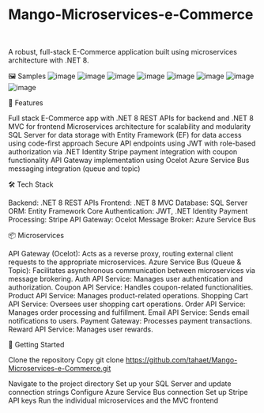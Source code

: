# Mango-Microservices-e-Commerce
<br/>

A robust, full-stack E-Commerce application built using microservices architecture with .NET 8.

🖼️ Samples
![image](https://github.com/user-attachments/assets/6cdb2a67-6be3-40bc-9b91-40c55a30da11)
![image](https://github.com/user-attachments/assets/e53fac4b-07a2-44b4-9968-43152c6b61c4)
![image](https://github.com/user-attachments/assets/c44d9893-867b-4f5b-b3b4-637ff587fc11)
![image](https://github.com/user-attachments/assets/ce538890-2b25-4c90-81b0-49c939d291ee)
![image](https://github.com/user-attachments/assets/8590a332-a0b4-4100-aca3-11508146657d)
![image](https://github.com/user-attachments/assets/8a58af6d-3147-4de4-9766-b76ee72abc6c)
![image](https://github.com/user-attachments/assets/38290327-79c7-424e-bb99-2973a4779e59)
![image](https://github.com/user-attachments/assets/ff97123a-f22f-4d43-954b-24892d27495f)






🚀 Features

Full stack E-Commerce app with .NET 8 REST APIs for backend and .NET 8 MVC for frontend
Microservices architecture for scalability and modularity
SQL Server for data storage with Entity Framework (EF) for data access using code-first approach
Secure API endpoints using JWT with role-based authorization via .NET Identity
Stripe payment integration with coupon functionality
API Gateway implementation using Ocelot
Azure Service Bus messaging integration (queue and topic)

🛠️ Tech Stack

Backend: .NET 8 REST APIs
Frontend: .NET 8 MVC
Database: SQL Server
ORM: Entity Framework Core
Authentication: JWT, .NET Identity
Payment Processing: Stripe
API Gateway: Ocelot
Message Broker: Azure Service Bus

📦 Microservices

API Gateway (Ocelot): Acts as a reverse proxy, routing external client requests to the appropriate microservices.
Azure Service Bus (Queue & Topic): Facilitates asynchronous communication between microservices via message brokering.
Auth API Service: Manages user authentication and authorization.
Coupon API Service: Handles coupon-related functionalities.
Product API Service: Manages product-related operations.
Shopping Cart API Service: Oversees user shopping cart operations.
Order API Service: Manages order processing and fulfillment.
Email API Service: Sends email notifications to users.
Payment Gateway: Processes payment transactions.
Reward API Service: Manages user rewards.


🚀 Getting Started

Clone the repository
Copy git clone https://github.com/tahaet/Mango-Microservices-e-Commerce.git

Navigate to the project directory
Set up your SQL Server and update connection strings
Configure Azure Service Bus connection
Set up Stripe API keys
Run the individual microservices and the MVC frontend

